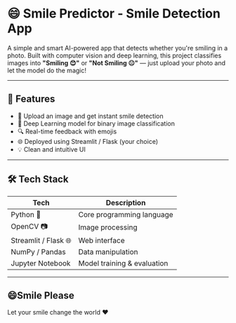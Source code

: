 # 😄 Smile Predictor - Smile Detection App

A simple and smart AI-powered app that detects whether you're smiling in a photo. Built with computer vision and deep learning, this project classifies images into **"Smiling 😊"** or **"Not Smiling 😐"** — just upload your photo and let the model do the magic!


---

## 🚀 Features

- 📸 Upload an image and get instant smile detection
- 🧠 Deep Learning model for binary image classification
- 🔍 Real-time feedback with emojis
- 🌐 Deployed using Streamlit / Flask (your choice)
- 💡 Clean and intuitive UI

---

## 🛠️ Tech Stack

| Tech | Description |
|------|-------------|
| Python 🐍 | Core programming language |
| OpenCV 📷 | Image processing |
| Streamlit / Flask 🌐 | Web interface |
| NumPy / Pandas | Data manipulation |
| Jupyter Notebook | Model training & evaluation |

---

## 😄Smile Please
Let your smile change the world ❤️

